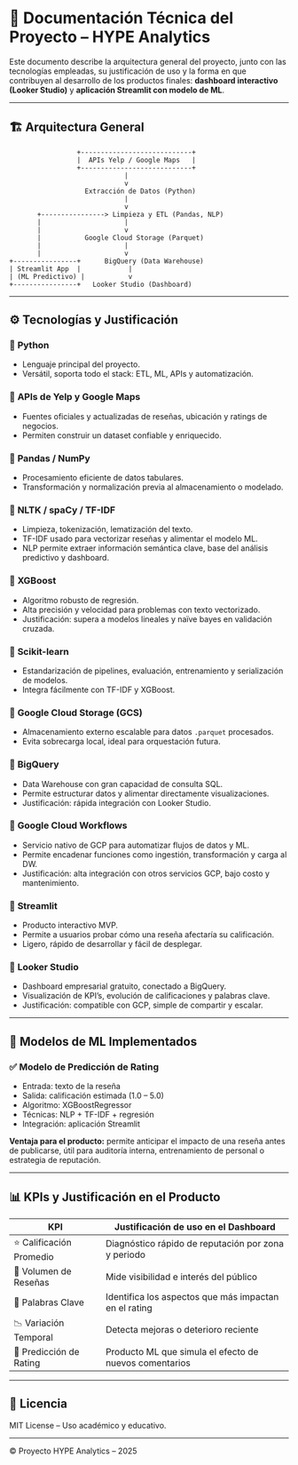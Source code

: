 
# 🧾 Documentación Técnica del Proyecto – HYPE Analytics

Este documento describe la arquitectura general del proyecto, junto con las tecnologías empleadas, su 
justificación de uso y la forma en que contribuyen al desarrollo de los productos finales: **dashboard 
interactivo (Looker Studio)** y **aplicación Streamlit con modelo de ML**.

---

## 🏗️ Arquitectura General

```
                 +----------------------------+
                 |  APIs Yelp / Google Maps   |
                 +----------------------------+
                             |
                             v
                   Extracción de Datos (Python)
                             |
                             v
       +----------------> Limpieza y ETL (Pandas, NLP)
       |                     |
       |                     v
       |           Google Cloud Storage (Parquet)
       |                     |
       |                     v
+----------------+      BigQuery (Data Warehouse)
| Streamlit App  |            |
| (ML Predictivo) |           v
+----------------+   Looker Studio (Dashboard)
```

---

## ⚙️ Tecnologías y Justificación

### 🔹 **Python**
- Lenguaje principal del proyecto.
- Versátil, soporta todo el stack: ETL, ML, APIs y automatización.

### 🔹 **APIs de Yelp y Google Maps**
- Fuentes oficiales y actualizadas de reseñas, ubicación y ratings de negocios.
- Permiten construir un dataset confiable y enriquecido.

### 🔹 **Pandas / NumPy**
- Procesamiento eficiente de datos tabulares.
- Transformación y normalización previa al almacenamiento o modelado.

### 🔹 **NLTK / spaCy / TF-IDF**
- Limpieza, tokenización, lematización del texto.
- TF-IDF usado para vectorizar reseñas y alimentar el modelo ML.
- NLP permite extraer información semántica clave, base del análisis predictivo y dashboard.

### 🔹 **XGBoost**
- Algoritmo robusto de regresión.
- Alta precisión y velocidad para problemas con texto vectorizado.
- Justificación: supera a modelos lineales y naïve bayes en validación cruzada.

### 🔹 **Scikit-learn**
- Estandarización de pipelines, evaluación, entrenamiento y serialización de modelos.
- Integra fácilmente con TF-IDF y XGBoost.

### 🔹 **Google Cloud Storage (GCS)**
- Almacenamiento externo escalable para datos `.parquet` procesados.
- Evita sobrecarga local, ideal para orquestación futura.

### 🔹 **BigQuery**
- Data Warehouse con gran capacidad de consulta SQL.
- Permite estructurar datos y alimentar directamente visualizaciones.
- Justificación: rápida integración con Looker Studio.

### 🔹 **Google Cloud Workflows**
- Servicio nativo de GCP para automatizar flujos de datos y ML.
- Permite encadenar funciones como ingestión, transformación y carga al DW.
- Justificación: alta integración con otros servicios GCP, bajo costo y mantenimiento.

### 🔹 **Streamlit**
- Producto interactivo MVP.
- Permite a usuarios probar cómo una reseña afectaría su calificación.
- Ligero, rápido de desarrollar y fácil de desplegar.

### 🔹 **Looker Studio**
- Dashboard empresarial gratuito, conectado a BigQuery.
- Visualización de KPI’s, evolución de calificaciones y palabras clave.
- Justificación: compatible con GCP, simple de compartir y escalar.

---

## 🤖 Modelos de ML Implementados

### ✅ Modelo de Predicción de Rating

- Entrada: texto de la reseña
- Salida: calificación estimada (1.0 – 5.0)
- Algoritmo: XGBoostRegressor
- Técnicas: NLP + TF-IDF + regresión
- Integración: aplicación Streamlit

**Ventaja para el producto:** permite anticipar el impacto de una reseña antes de publicarse, útil para 
auditoría interna, entrenamiento de personal o estrategia de reputación.

---

## 📊 KPIs y Justificación en el Producto

| KPI | Justificación de uso en el Dashboard |
|-----|--------------------------------------|
| ⭐ Calificación Promedio | Diagnóstico rápido de reputación por zona y periodo |
| 📝 Volumen de Reseñas | Mide visibilidad e interés del público |
| 💬 Palabras Clave | Identifica los aspectos que más impactan en el rating |
| 📉 Variación Temporal | Detecta mejoras o deterioro reciente |
| 🔮 Predicción de Rating | Producto ML que simula el efecto de nuevos comentarios |

---

## 📄 Licencia

MIT License – Uso académico y educativo.

---

© Proyecto HYPE Analytics – 2025
